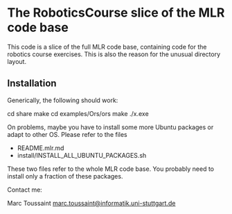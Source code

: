 # The RoboticsCourse slice of the MLR code base

This code is a slice of the full MLR code base, containing
code for the robotics course exercises. This is also the reason
for the unusual directory layout.


## Installation

Generically, the following should work:

cd share
make
cd examples/Ors/ors
make
./x.exe

On problems, maybe you have to install some more Ubuntu
packages or adapt to other OS. Please refer to the files

* README.mlr.md
* install/INSTALL_ALL_UBUNTU_PACKAGES.sh

These two files refer to the whole MLR code base. You
probably need to install only a fraction of these packages.



Contact me:

Marc Toussaint
marc.toussaint@informatik.uni-stuttgart.de



